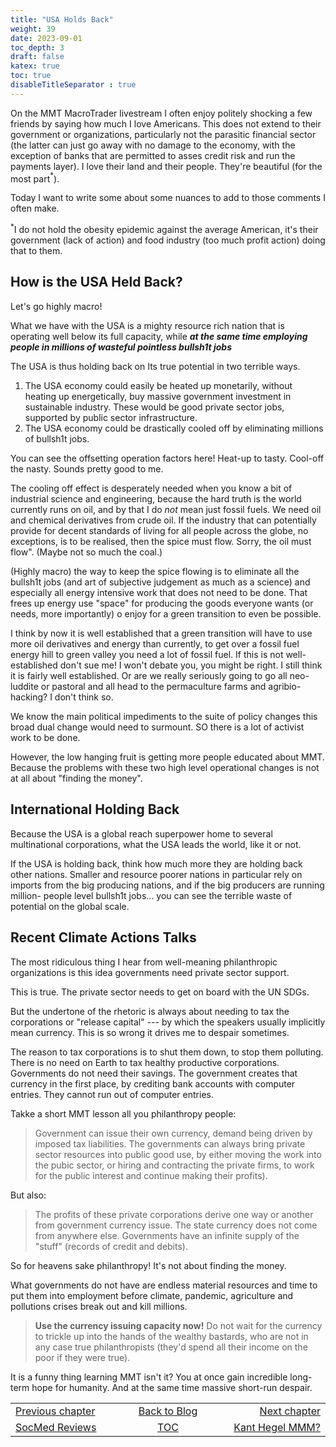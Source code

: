 ```yaml
---
title: "USA Holds Back"
weight: 39
date: 2023-09-01
toc_depth: 3
draft: false
katex: true
toc: true
disableTitleSeparator : true
---
```


On the MMT MacroTrader livestream I often enjoy politely shocking a few 
friends by saying how much I love Americans. This does not extend to their 
government or organizations, particularly not the parasitic financial sector 
(the latter can just go away with no damage to the economy, with the exception 
of banks that are permitted to asses credit risk and run the payments layer).
I love their land and their people. They're beautiful (for the most 
part${}^\ast$).

Today I want to write some about some nuances to add to those comments I 
often make.

${}^\ast$I do not hold the obesity epidemic against the average American, 
it's their government (lack of action) and food industry (too much profit 
action) doing that to them.


## How is the USA Held Back?

Let's go highly macro!

What we have with the USA is a mighty resource rich nation that is operating 
well below its full capacity, while 
**_at the same time employing people in millions of wasteful pointless bullsh1t jobs_**

The USA is thus holding back on Its true potential in two terrible ways.

1. The USA economy could easily be heated up monetarily, without heating up 
energetically, buy massive government investment in sustainable industry. 
These would be good private sector jobs, supported by public sector 
infrastructure.
2. The USA economy could be drastically cooled off by eliminating millions 
of bullsh1t jobs.

You can see the offsetting operation factors here! Heat-up to tasty. 
Cool-off the nasty. Sounds pretty good to me.

The cooling off effect is desperately needed when you know a bit of 
industrial science and engineering, because the hard truth is the world 
currently runs on oil, and by that I do *not* mean just fossil fuels. We need 
oil and chemical derivatives from crude oil. If the industry that can potentially 
provide for decent standards of living for all people across the globe, no 
exceptions, is to be realised, then the spice must flow. Sorry, the oil must 
flow". (Maybe not so much the coal.)

(Highly macro) the way to keep the spice flowing is to eliminate all the 
bullsh1t jobs (and art of subjective judgement as much as a science) and 
especially all energy intensive work that does not need to be done. That frees 
up energy use "space" for producing the goods everyone wants (or needs, 
more importantly) o enjoy for a green transition to even be possible.

I think by now it is well established that a green transition will have to 
use more oil derivatives and energy than currently, to get over a fossil 
fuel energy hill to  green valley you need a lot of fossil fuel.
If this is not well-established don't sue me!  I won't debate you, you might 
be right. I still think it is fairly well established. Or are we really 
seriously going to go all neo-luddite or pastoral and all head to the 
permaculture farms and agribio-hacking? I don't think so.

We know the main political impediments to the suite of policy changes this 
broad dual change would need to surmount. SO there is a lot of 
activist work to be done.

However, the low hanging fruit is getting more people educated about MMT. 
Because the problems with these two high level operational changes is not 
at all about "finding the money".

## International Holding Back

Because the USA is a global reach superpower home to several multinational 
corporations, what the USA leads the world, like it or not.

If the USA is holding back, think how much more they are holding back other 
nations.  Smaller and resource poorer nations in particular rely on imports 
from the big producing nations, and if the big producers are running million-
people level bullsh1t jobs... you can see the terrible waste of potential on the global scale.


## Recent Climate Actions Talks

The most ridiculous thing I hear from well-meaning philanthropic organizations 
is this idea governments need private sector support.

This is true. The private sector needs to get on board with the UN SDGs.

But the undertone of the rhetoric is always about needing to tax the 
corporations or "release capital" --- by which the speakers usually implicitly 
mean currency. This is so wrong it drives me to despair sometimes.

The reason to tax corporations is to shut them down, to stop them polluting. 
There is no need on Earth to tax healthy productive corporations. Governments 
do not need their savings. The government creates that currency in the first 
place, by crediting bank accounts with computer entries. They cannot run out 
of computer entries.

Takke a short MMT lesson all you philanthropy people:
> Government can issue their own currency, demand being driven by imposed 
tax liabilities. The governments can always bring private sector resources 
into public good use, by either moving the work into the pubic sector, or 
hiring and contracting the private firms, to work for the public interest and 
continue making their profits).


But also:
>The profits of these private corporations derive one way or another from 
government currency issue. The state currency does not come from anywhere 
else. Governments have an infinite supply of the "stuff" (records of credit 
and debits).

So for heavens sake philanthropy!  It's not about finding the money.

What governments do not have are endless material resources and time to 
put them into employment before climate, pandemic, agriculture and 
pollutions crises break out and kill millions.

> **Use the currency issuing capacity now!** Do not wait for the currency 
to trickle up into the hands of the wealthy bastards, who are not in any 
case true philanthropists (they'd spend all their income on the poor if 
they were true).

It is a funny thing learning MMT isn't it? You at once gain incredible 
long-term hope for humanity. And at the same time massive short-run despair.

<table style="border-collapse: collapse; border=0;">
    <colgroup>
       <col span="1" style="width: 25%;">
       <col span="1" style="width: 15%;">
       <col span="1" style="width: 25%;">
    </colgroup>
<tr style="border: 1px solid color:#0f0f0f;">
<td style="border: 1px solid color:#0f0f0f;"><a href="../37_socmedreviews">Previous chapter</a></td>
<td style="border: 1px solid color:#0f0f0f; text-align:center;"><a href="../">Back to Blog</a></td>
<td style="border: 1px solid color:#0f0f0f; text-align:right;"><a href="../38_kant_v_hegel_v_mmm">Next chapter</a></td>
</tr>
<tr style="border: 1px solid color:#0f0f0f;">
<td style="border: 1px solid color:#0f0f0f;"><a href="../37_socmedreviews">SocMed Reviews</a></td>
<td style="border: 1px solid color:#0f0f0f; text-align:center;"><a href="../">TOC</a></td>
<td style="border: 1px solid color:#0f0f0f; text-align:right;"><a href="../38_kant_v_hegel_v_mmm">Kant Hegel MMM?</a></td>
</tr>
</table>

